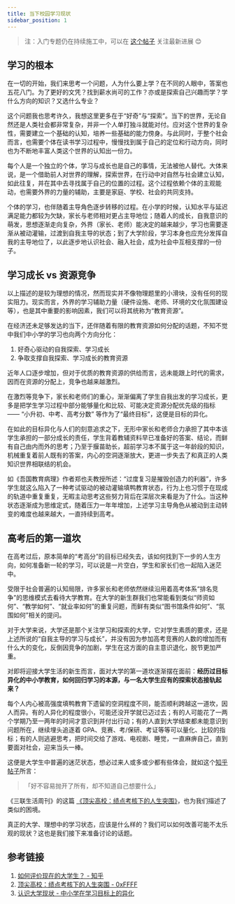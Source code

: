 ```yaml
---
title: 当下校园学习现状
sidebar_position: 1
---
```


> 注：入门专题仍在持续施工中，可以在 [这个帖子](https://0xffff.one/d/1545) 关注最新进展 😊

## 学习的根本

在一切的开始，我们来思考一个问题，人为什么要上学？在不同的人眼中，答案也五花八门。为了更好的文凭？找到薪水尚可的工作？亦或是探索自己兴趣而学？学什么方向的知识？又选什么专业？

这个问题我也思考许久，我想这里更多在于“好奇”与“探索”。当下的世界，无论自然还是人类社会都非常复杂，并非一个人单打独斗就能对付。应对这个世界的复杂性，需要建立一个基础的认知，培养一些基础的能力傍身。与此同时，于整个社会而言，也需要个体在读书学习过程中，慢慢找到属于自己的定位和行动方向，同时也为不断地丰富人类这个世界的认知出一份力。

每个人是一个独立的个体，学习与成长也是自己的事情，无法被他人替代。大体来说，是一个借助前人对世界的理解，探索世界，在行动中对自然与社会建立认知，如此往复，并在其中去寻找属于自己的位置的过程。这个过程依赖个体的主观能动，也需要外界的力量的辅助，主要是家庭、学校、社会的共同支持。

个体的学习，也伴随着主导角色逐步转移的过程。在小学的时候，认知水平与延迟满足能力都较为欠缺，家长与老师相对更占主导地位；随着人的成长，自我意识的萌发，思想逐渐走向复杂，外界（家长、老师）能决定的越来越少，学习也需要逐渐从被动灌输，过渡到自我主导的状态；到了大学阶段，学习本身也应充分发挥自我的主导地位了，以此逐步地认识社会、融入社会，成为社会中互相支撑的一份子。

## **学习成长 vs 资源竞争**

以上描述的是较为理想的情况，然而现实并不像物理题里的小滑块，没有任何的现实阻力。现实而言，外界的学习辅助力量（硬件设施、老师、环境的文化氛围建设等），也是其中重要的影响因素，我们可以将其统称为“教育资源”。

在经济还未足够发达的当下，还伴随着有限的教育资源如何分配的话题，不知不觉中我们中小学的学习也向两个方向分化：

1. 好奇心驱动的自我探索、学习成长
2. 争取支撑自我探索、学习成长的教育资源

近年人口逐步增加，但对于优质的教育资源的供给而言，远未能跟上时代的需求，因而在资源的分配上，竞争也越来越激烈。

在激烈等竞争下，家长和老师们的重心，渐渐偏离了学生自我出发的学习成长，更多是把学生学习过程中部分能够量化和比较、可能决定资源分配优先级的指标 —— “小升初、中考、高考分数” 等作为了“最终目标”，这便是目标的异化。

在如此的目标异化与人们的刻意追求之下，无形中家长和老师合力承担了其中本该学生承担的一部分成长的责任，学生背着教辅资料早已准备好的答案、结论，而鲜有自己由内而外的思考；乃至于揠苗助长，超前学习本不属于这一年龄段的知识，机械重复着前人既有的答案，内心的空洞逐渐放大，更进一步失去了和真正的人类知识世界相联结的机会。

如《吾国教育病理》作者郑也夫教授所述：“过度复习是摧毁创造力的利器”，许多学生就这么陷入了一种考试驱动的被动灌输填鸭教育状态，行为上也习惯于在现成的轨道中重复重复，无暇主动思考这些努力背后在深层次来看是为了什么。当这种状态逐渐成为思维定式，随着压力一年年增加，上述学习主导角色从被动到主动转变的难度也越来越大，一直持续到高考。

## 高考后的第一道坎

在高考过后，原本简单的“考高分”的目标已经失去，该如何找到下一步的人生方向，如何准备新一轮的学习，可以说是一片空白，学生和家长们也一起陷入迷茫中。

受限于社会普遍的认知局限，许多家长和老师依然继续沿用着高考体系“排名竞争”的思维模式去看待大学教育。在大学的新生群我们也常能看到类似“师资如何”、“教学如何”、“就业率如何”的重复问题，而鲜有类似“图书馆条件如何”、“氛围如何”相关的提问。

对于大学来说，大学还是那个关注学习和探索的大学，它对学生素质的要求，还是上述所说的“自我主导的学习与成长”，并没有因为参加高考竞赛的人数的增加而有什么大的变化，反倒因竞争的加剧，学生在这方面的自主意识退化，脱节更加严重。

对即将迎接大学生活的新生而言，面对大学的第一道坎逐渐摆在面前：**经历过目标异化的中小学教育，如何回归学习的本源，与一名大学生应有的探索状态接轨起来？**

每个人内心被高强度填鸭教育下遗留的空洞程度不同，能否顺利跨越这一道坎，因人而异。有的人异化的程度很小，可能还没开学就已迈过去；有的人可能花了一两个学期乃至一两年的时间才意识到并付出行动；有的人直到大学结束都未能意识到问题所在，继续埋头追逐着 GPA、竞赛、考/保研、考证等等可以量化、比较的指标；有的人则逃避思考，把时间交给了游戏、电视剧、睡觉，一直麻痹自己，直到要面对社会，迎来当头一棒。

这便是大学生中普遍的迷茫状态，想必过来人或多或少都有些体会，就如这个[知乎帖子](https://www.zhihu.com/question/26452022/answer/635508898)所言：

> 「好不容易抛开了所有，却不知道自己想要什么」

《三联生活周刊》的这篇 [《顶尖高校：绩点考核下的人生突围》](https://0xffff.one/d/740)，也为我们描述了类似的困境。

真正的大学、理想中的学习状态，应该是什么样的？我们可以如何改善可能不太乐观的现状？这也是我们接下来准备讨论的话题。

## 参考链接

1. [如何评价现在的大学生？ - 知乎](https://www.zhihu.com/question/26452022/answer/635508898)
2. [顶尖高校：绩点考核下的人生突围 - 0xFFFF](https://0xffff.one/d/740)
3. [认识大学现状 - 中小学在学习目标上的异化](https://www.yuque.com/0xffff.one/cs-learning/current-situation#PFKRJ)
